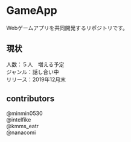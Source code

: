 # GameApp
Webゲームアプリを共同開発するリポジトリです。  
## 現状
人数：５人　増える予定  
ジャンル：話し合い中  
リリース：2019年12月末  
## contributors
@minmin0530  
@intelfike  
@kmms_eatr  
@nanacomi

